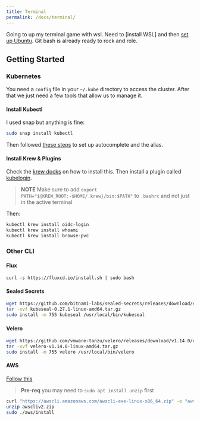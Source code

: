```yaml
---
title: Terminal
permalink: /docs/terminal/
---
```


Going to up my terminal game with wsl. Need to [install WSL] and then [set up Ubuntu](https://learn.microsoft.com/en-us/windows/wsl/setup/environment#set-up-your-linux-username-and-password). Git bash is already ready to rock and role.

## Getting Started

### Kubernetes 

You need a `config` file in your `~/.kube` directory to access the cluster. After that we just need a few tools that allow us to manage it.

#### Install Kubectl

I used snap but anything is fine:

```bash
sudo snap install kubectl
```

Then followed [these steps](https://kubernetes.io/docs/tasks/tools/install-kubectl-linux/) to set up autocomplete and the alias. 

#### Install Krew & Plugins

Check the [krew docks](https://krew.sigs.k8s.io/docs/user-guide/setup/install/) on how to install this. Then install a plugin called [kubelogin](https://github.com/int128/kubelogin).

> **NOTE** Make sure to add `export PATH="${KREW_ROOT:-$HOME/.krew}/bin:$PATH"` to `.bashrc` and not just in the active terminal

Then:

```bash
kubectl krew install oidc-login
kubectl krew install whoami
kubectl krew install browse-pvc
```

### Other CLI

#### Flux

```
curl -s https://fluxcd.io/install.sh | sudo bash
```

#### Sealed Secrets

```bash
wget https://github.com/bitnami-labs/sealed-secrets/releases/download/v0.27.1/kubeseal-0.27.1-linux-amd64.tar.gz
tar -xvf kubeseal-0.27.1-linux-amd64.tar.gz
sudo install -m 755 kubeseal /usr/local/bin/kubeseal
```

#### Velero

```bash
wget https://github.com/vmware-tanzu/velero/releases/download/v1.14.0/velero-v1.14.0-linux-amd64.tar.gz
tar -xvf velero-v1.14.0-linux-amd64.tar.gz
sudo install -m 755 velero /usr/local/bin/velero
```

#### AWS

[Follow this](https://docs.aws.amazon.com/cli/latest/userguide/getting-started-install.html)

> **Pre-req** you may need to `sudo apt install unzip` first

```bash
curl "https://awscli.amazonaws.com/awscli-exe-linux-x86_64.zip" -o "awscliv2.zip"
unzip awscliv2.zip
sudo ./aws/install
```
